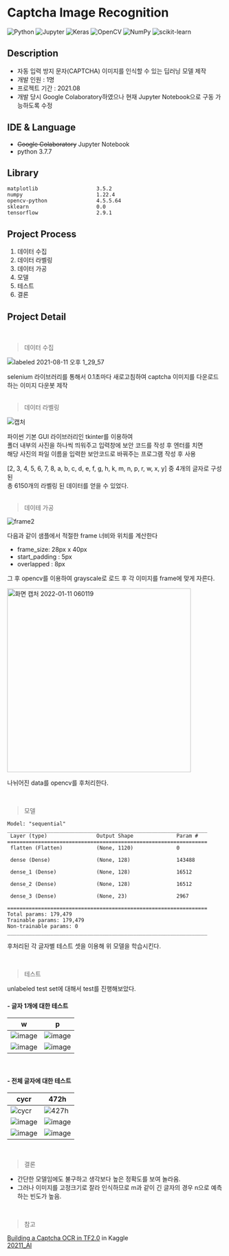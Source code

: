 # Captcha Image Recognition
<img alt="Python" src ="https://img.shields.io/badge/Python-3776AB.svg?&style=for-the-badge&logo=Python&logoColor=white"/> <img alt="Jupyter" src ="https://img.shields.io/badge/Jupyter-F37626.svg?&style=for-the-badge&logo=Jupyter&logoColor=white"/> <img alt="Keras" src ="https://img.shields.io/badge/Keras-D00000.svg?&style=for-the-badge&logo=Keras&logoColor=white"/>
<img alt="OpenCV" src ="https://img.shields.io/badge/OpenCV-5C3EE8.svg?&style=for-the-badge&logo=OpenCV&logoColor=white"/>
<img alt="NumPy" src ="https://img.shields.io/badge/NumPy-013243.svg?&style=for-the-badge&logo=NumPy&logoColor=white"/>
<img alt="scikit-learn" src ="https://img.shields.io/badge/scikit-learn-F7931E.svg?&style=for-the-badge&logo=scikit-learn&logoColor=white"/>


## Description  

* 자동 입력 방지 문자(CAPTCHA) 이미지를 인식할 수 있는 딥러닝 모델 제작
* 개발 인원 : 1명
* 프로젝트 기간 : 2021.08
* 개발 당시 Google Colaboratory하였으나 현재 Jupyter Notebook으로 구동 가능하도록 수정  

## IDE & Language  

- ~~Google Colaboratory~~ Jupyter Notebook
- python 3.7.7


## Library

```
matplotlib                   3.5.2
numpy                        1.22.4
opencv-python                4.5.5.64
sklearn                      0.0
tensorflow                   2.9.1
```

## Project Process  

1. 데이터 수집
2. 데이터 라벨링
3. 데이터 가공
4. 모델
5. 테스트
6. 결론
  
## Project Detail
<br>

>데이터 수집

![labeled 2021-08-11 오후 1_29_57](https://user-images.githubusercontent.com/74360958/128970367-8d9f1db1-a13b-4a3d-a572-da619e688df5.png)

selenium 라이브러리를 통해서 0.1초마다 새로고침하여 captcha 이미지를 다운로드하는 이미지 다운봇 제작  
<br>

>데이터 라벨링

![캡처](https://user-images.githubusercontent.com/74360958/128970424-7b6c2f69-1ede-4fbd-8480-30d99c0c0cbe.PNG)

파이썬 기본 GUI 라이브러리인 tkinter를 이용하여  
폴더 내부의 사진을 하나씩 띄워주고 입력창에 보안 코드를 작성 후 엔터를 치면  
해당 사진의 파일 이름을 입력한 보안코드로 바꿔주는 프로그램 작성 후 사용  

[2, 3, 4, 5, 6, 7, 8, a, b, c, d, e, f, g, h, k, m, n, p, r, w, x, y] 중 4개의 글자로 구성된  
총 6150개의 라벨링 된 데이터를 얻을 수 있었다.  
<br>

>데이테 가공

![frame2](https://user-images.githubusercontent.com/74360958/148836497-6961a5c0-bff8-40fa-9d35-a8e95aaa8b1f.png)

다음과 같이 샘플에서 적절한 frame 너비와 위치를 계산한다

- frame_size: 28px x 40px
- start_padding : 5px
- overlapped : 8px

그 후 opencv를 이용하여 grayscale로 로드 후 각 이미지를 frame에 맞게 자른다.
<br>

<img width="427" alt="화면 캡처 2022-01-11 060119" src="https://user-images.githubusercontent.com/74360958/148838844-c63c5fc2-ce3d-497b-9a52-b4f5505689b6.png">

나뉘어진 data를 opencv를 후처리한다.

<br>

>모델

```
Model: "sequential"
_________________________________________________________________
 Layer (type)                Output Shape              Param #   
=================================================================
 flatten (Flatten)           (None, 1120)              0         
                                                                 
 dense (Dense)               (None, 128)               143488    
                                                                 
 dense_1 (Dense)             (None, 128)               16512     
                                                                 
 dense_2 (Dense)             (None, 128)               16512     
                                                                 
 dense_3 (Dense)             (None, 23)                2967      
                                                                 
=================================================================
Total params: 179,479
Trainable params: 179,479
Non-trainable params: 0
_________________________________________________________________
```
후처리된 각 글자별 테스트 셋을 이용해 위 모델을 학습시킨다.

<br>


>테스트  

unlabeled test set에 대해서 test를 진행해보았다.
<br>

#### - 글자 1개에 대한 테스트

|w|p|
|---|---|
|![image](https://user-images.githubusercontent.com/74360958/172026579-c4ad99c3-ead3-46aa-8bba-a54919e16d97.png)|![image](https://user-images.githubusercontent.com/74360958/172026906-4efa65d3-6a75-4539-bd4c-0ba56dfc3fae.png)|
|![image](https://user-images.githubusercontent.com/74360958/172026894-4c581ff9-0f46-4b5e-a61b-dee78e8e18d7.png)|![image](https://user-images.githubusercontent.com/74360958/172026909-cbf8388c-1933-410d-bc43-82a6d4a9003d.png)|

<br>

#### - 전체 글자에 대한 테스트

|cycr|472h|
|---|---|
|![cycr](https://user-images.githubusercontent.com/74360958/172026954-3e8711fd-cbc7-432e-a373-46cb9d64b0d5.png)|![427h](https://user-images.githubusercontent.com/74360958/172027071-3e73390b-0d14-417d-997e-2884d54094a0.png)|
|![image](https://user-images.githubusercontent.com/74360958/172026722-2d2fee1d-db8f-4224-9344-3a10b94b26fa.png)|![image](https://user-images.githubusercontent.com/74360958/172027076-a796bf3f-d99e-4c59-abb8-4cb092c63714.png)|
|![image](https://user-images.githubusercontent.com/74360958/172026734-2c58474d-5a7d-44cb-8b87-145212987992.png)|![image](https://user-images.githubusercontent.com/74360958/172027092-97f0cbc2-087d-4c67-b364-0a8e56fc88c9.png)|

<br>

> 결론

* 간단한 모델임에도 불구하고 생각보다 높은 정확도를 보여 놀라움.
* 그러나 이미지를 고정크기로 잘라 인식하므로 m과 같이 긴 글자의 경우 n으로 예측하는 빈도가 높음.

<br>


> 참고

[Building a Captcha OCR in TF2.0](https://www.kaggle.com/aakashnain/building-a-captcha-ocr-in-tf2-0) in Kaggle  
[20211_AI](https://github.com/bh2980/20211_AI)
